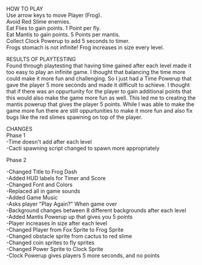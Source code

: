 HOW TO PLAY  
  Use arrow keys to move Player (Frog).  
  Avoid Red Slime enemies.  
  Eat Flies to gain points. 1 Point per fly.  
  Eat Mantis to gain points. 5 Points per mantis.  
  Collect Clock Powerup to add 5 seconds to timer.  
  Frogs stomach is not infinite! Frog increases in size every level.  
  
RESULTS OF PLAYTESTING  
Found through playtesting that having time gained after each level made it too easy to play an infinite game. I thought that balancing the time more could make it more fun and challenging. So I just had a Time Powerup that gave the player 5 more seconds and made it difficult to achieve. I thought that if there was an 
oppurtunity for the player to gain additional points that this would also make the game more fun as well. This led me to creating the mantis powerup that gives the player 5 points. While I was able to make the game more fun there are still oppurtunities to make it more fun and also fix bugs like the red slimes spawning on top of the player.
  
CHANGES  
Phase 1  
  -Time doesn't add after each level  
  -Cacti spawning script changed to spawn more appropriately  
  
Phase 2  
  
  -Changed Title to Frog Dash  
  -Added HUD labels for Timer and Score  
  -Changed Font and Colors  
  -Replaced all in game sounds  
  -Added Game Music  
  -Asks player "Play Again?" When game over  
  -Background changes between 8 different backgrounds after each level   
  -Added Mantis Powerup up that gives you 5 points  
  -Player increases in size after each level  
  -Changed Player from Fox Sprite to Frog Sprite  
  -Changed obstacle sprite from cactus to red slime  
  -Changed coin sprites to fly sprites  
  -Changed Power Sprite to Clock Sprite  
  -Clock Powerup gives players 5 more seconds, and no points  
